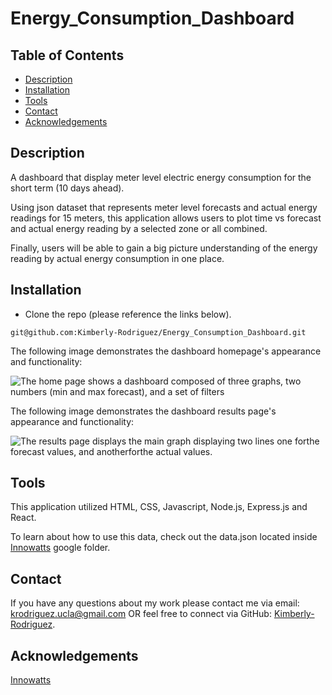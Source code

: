 # Energy_Consumption_Dashboard

## Table of Contents

* [Description](#description)
* [Installation](#installation)
* [Tools](#tools)
* [Contact](#contact)
* [Acknowledgements](#acknowledgements)

## Description

A dashboard that display meter level electric energy consumption for the short term (10 days ahead). 

Using json dataset that represents meter level forecasts and actual energy readings for 15 meters, this application allows users to plot time vs forecast and actual energy reading by a selected zone or all combined. 

Finally, users will be able to gain a big picture understanding of the energy reading by actual energy consumption in one place. 

## Installation

* Clone the repo (please reference the links below).
```
git@github.com:Kimberly-Rodriguez/Energy_Consumption_Dashboard.git

```

The following image demonstrates the dashboard homepage's appearance and functionality:

![The home page shows a dashboard composed of three graphs, two numbers (min and max forecast), and a set of filters](###)

The following image demonstrates the dashboard results page's appearance and functionality:

![The results page displays the main graph displaying two lines one forthe forecast values, and anotherforthe actual values.](###)


## Tools

This application utilized HTML, CSS, Javascript, Node.js, Express.js and React.

To learn about how to use this data, check out the data.json located inside [Innowatts](https://drive.google.com/drive/folders/1MtoF85tQuc0KtJzaMmjnDuDC9IlkW24h?usp=sharing) google folder.


## Contact

If you have any questions about my work please contact me via email: krodriguez.ucla@gmail.com OR feel free to connect via GitHub: [Kimberly-Rodriguez](https://github.com/Kimberly-Rodriguez).


## Acknowledgements

[Innowatts](https://www.innowatts.com/our-product/)

